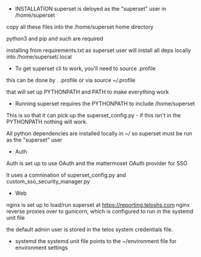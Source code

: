 * INSTALLATION
superset is deloyed as the "superset" user in /home/superset

copy all these files into the /home/superset home directory

python3 and pip and such are required

installing from requirements.txt as superset user will install all deps locally into /home/superset/.local

* To get superset cli to work, you'll need to source .profile

this can be done by . .profile or via source ~/.profile

that will set up PYTHONPATH and PATH to make everything work

* Running superset requires the PYTHONPATH to include /home/superset

This is so that it can pick up the superset_config.py - if this isn't in the PYTHONPATH nothing will work.

All python dependencies are installed locally in ~/ so superset must be run as the "superset" user

* Auth

Auth is set up to use OAuth and the mattermoset OAuth provider for SSO

It uses a comnination of superset_config.py and custom_sso_security_manager.py

* Web

nginx is set up to load/run superset at https://reporting.teloshs.com
nginx reverse proxies over to gunicorn, which is configured to run in the systemd unit file

the default admin user is stored in the telos system credentials file.

* systemd
the systemd unit file points to the ~/environment file for environment settings

